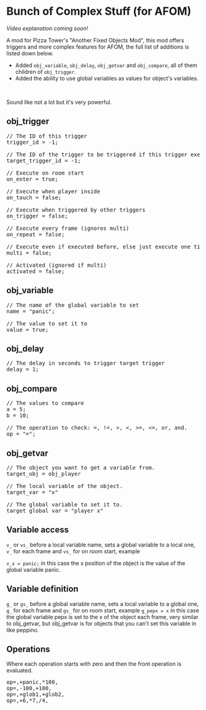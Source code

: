 # Bunch of Complex Stuff (for AFOM)

*Video explanation coming soon!*

A mod for Pizza Tower's "Another Fixed Objects Mod", this mod offers triggers and
more complex features for AFOM, the full list of additions is listed down below.

<ul>
    <li>
        Added <code>obj_variable</code>, <code>obj_delay</code>, <code>obj_getvar</code> and <code>obj_compare</code>,
        all of them children of <code>obj_trigger</code>.
    </li>
    <li>
        Added the ability to use global variables as values for object's variables.
    </li>
</ul>

<br>

Sound like not a lot but it's very powerful.

## obj_trigger
<pre>
// The ID of this trigger
trigger_id = -1;

// The ID of the trigger to be triggered if this trigger executes properly
target_trigger_id = -1;

// Execute on room start
on_enter = true;

// Execute when player inside
on_touch = false;

// Execute when triggered by other triggers
on_trigger = false;

// Execute every frame (ignores multi)
on_repeat = false;

// Execute even if executed before, else just execute one time.
multi = false;

// Activated (ignored if multi)
activated = false;
</pre>

## obj_variable
<pre>
// The name of the global variable to set
name = "panic";
    
// The value to set it to
value = true;
</pre>

## obj_delay
<pre>
// The delay in seconds to trigger target trigger
delay = 1;
</pre>

## obj_compare
<pre>
// The values to compare
a = 5;
b = 10;
    
// The operation to check: =, !=, &gt;, &lt;, &gt;=, &lt;=, or, and.
op = "=";
</pre>

## obj_getvar
<pre>
// The object you want to get a variable from.
target_obj = obj_player
    
// The local variable of the object.
target_var = "x"
    
// The global variable to set it to.
target_global_var = "player_x"
</pre>

## Variable access
<code>v_</code> or <code>vs_</code> before a local variable name, sets a global variable
to a local one, <code>v_</code> for each frame and <code>vs_</code> for on room start, example

<code>v_x = panic;</code> in this case the x position of the object is the value of the global variable
panic.

## Variable definition
<code>g_</code> or <code>gs_</code> before a global variable name, sets a local variable to a global
one, <code>g_</code> for each frame and <code>gs_</code> for on room start,
example <code>g_pepx = x</code> in this case the global variable pepx is set to the x of the object each
frame, very similar to obj_getvar, but obj_getvar is for objects that you can't set this variable in like peppino.

## Operations
Where each operation starts with zero and then the front operation is evaluated.
<pre>
op=,+panic,*100,
op=,-100,+100,
op=,+glob1,+glob2,
op=,+6,*7,/4,
</pre>